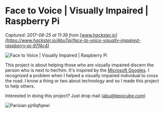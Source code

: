 # Face to Voice | Visually Impaired | Raspberry Pi

_Captured: 2017-08-25 at 11:39 from [www.hackster.io](https://www.hackster.io/AbuTaj/face-to-voice-visually-impaired-raspberry-pi-97f4c4)_

![Face to Voice | Visually Impaired | Raspberry Pi](https://hackster.imgix.net/uploads/attachments/313758/snap1_NyQdcfhH4k.jpg?auto=compress%2Cformat&w=900&h=675&fit=min)

This project is about helping those who are visually impaired discern the person who is next to her/him. It's inspired by the [Microsoft Googles](https://www.youtube.com/watch?v=R2mC-NUAmMk&feature=youtu.be). I recognized a problem when I helped a visually impaired individual to cross the road. I know a thing or two about technology and so I made this project to help others.

Interested in doing this project? Just drop mail ([abu@lepocube.com](http://abu@lepocube.com/))

![Parisian pjr6qfqewi](https://halckemy.s3.amazonaws.com/uploads/attachments/313763/parisian_pjR6QfQEwi.jpg)
